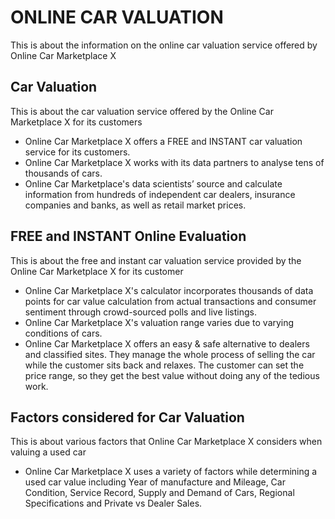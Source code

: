 # ONLINE CAR VALUATION

This is about the information on the online car valuation service offered by Online Car Marketplace X

## Car Valuation

This is about the car valuation service offered by the Online Car Marketplace X for its customers

- Online Car Marketplace X offers a FREE and INSTANT car valuation service for its customers.
- Online Car Marketplace X works with its data partners to analyse tens of thousands of cars.
- Online Car Marketplace's data scientists’ source and calculate information from hundreds of independent car dealers, insurance companies and banks, as well as retail market prices.

## FREE and INSTANT Online Evaluation

This is about the free and instant car valuation service provided by the Online Car Marketplace X for its customer

- Online Car Marketplace X's calculator incorporates thousands of data points for car value calculation from actual transactions and consumer sentiment through crowd-sourced polls and live listings.
- Online Car Marketplace X's valuation range varies due to varying conditions of cars.
- Online Car Marketplace X offers an easy & safe alternative to dealers and classified sites. They manage the whole process of selling the car while the customer sits back and relaxes. The customer can set the price range, so they get the best value without doing any of the tedious work.

## Factors considered for Car Valuation

This is about various factors that Online Car Marketplace X considers when valuing a used car

- Online Car Marketplace X uses a variety of factors while determining a used car value including Year of manufacture and Mileage, Car Condition, Service Record, Supply and Demand of Cars, Regional Specifications and Private vs Dealer Sales.